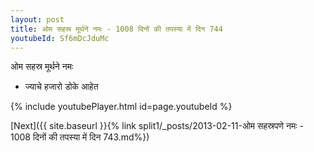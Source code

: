 ```yaml
---
layout: post
title: ओम सहस्र मूर्थने नमः - 1008 दिनों की तपस्या में दिन 744
youtubeId: Sf6mDcJduMc
---
```

 
 
 ओम सहस्र मूर्थने नमः  
 
 -  ज्याचे हजारो डोके आहेत 
 
  
 
  
 
 
 
 
 
 


{% include youtubePlayer.html id=page.youtubeId %}
 
[Next]({{ site.baseurl }}{% link  split1/_posts/2013-02-11-ओम सहस्रपणे नमः - 1008 दिनों की तपस्या में दिन 743.md%})
 
